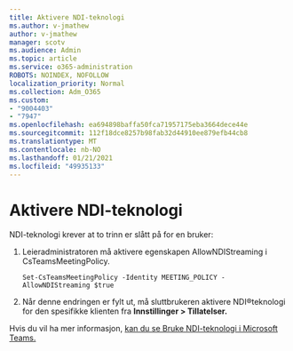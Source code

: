 ```yaml
---
title: Aktivere NDI-teknologi
ms.author: v-jmathew
author: v-jmathew
manager: scotv
ms.audience: Admin
ms.topic: article
ms.service: o365-administration
ROBOTS: NOINDEX, NOFOLLOW
localization_priority: Normal
ms.collection: Adm_O365
ms.custom:
- "9004403"
- "7947"
ms.openlocfilehash: ea694898baffa50fca71957175eba3664dece44e
ms.sourcegitcommit: 112f18dce8257b98fab32d44910ee879efb44cb8
ms.translationtype: MT
ms.contentlocale: nb-NO
ms.lasthandoff: 01/21/2021
ms.locfileid: "49935133"
---
```

# <a name="turn-on-ndi-technology"></a>Aktivere NDI-teknologi

NDI-teknologi krever at to trinn er slått på for en bruker:

1. Leieradministratoren må aktivere egenskapen AllowNDIStreaming i CsTeamsMeetingPolicy.

    `Set-CsTeamsMeetingPolicy -Identity MEETING_POLICY -AllowNDIStreaming $true`

2. Når denne endringen er fylt ut, må sluttbrukeren aktivere NDI®teknologi for den spesifikke klienten fra **Innstillinger > Tillatelser.**

Hvis du vil ha mer informasjon, [kan du se Bruke NDI-teknologi i Microsoft Teams.](https://docs.microsoft.com/microsoftteams/use-ndi-in-meetings)
